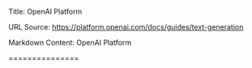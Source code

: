 Title: OpenAI Platform

URL Source: https://platform.openai.com/docs/guides/text-generation

Markdown Content:
OpenAI Platform

===============

